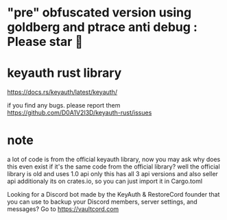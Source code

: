 # "pre" obfuscated version using goldberg and ptrace anti debug : Please star 🌟

# keyauth rust library
https://docs.rs/keyauth/latest/keyauth/

if you find any bugs. please report them https://github.com/D0A1V2I3D/keyauth-rust/issues

# note
a lot of code is from the official keyauth library,
now you may ask why does this even exist if it's the same code from the official library?
well the official library is old and uses 1.0 api only this has all 3 api versions and also seller api additionaly its on crates.io, so you can just import it in Cargo.toml

Looking for a Discord bot made by the KeyAuth & RestoreCord founder that you can use to backup your Discord members, server settings, and messages? Go to https://vaultcord.com
